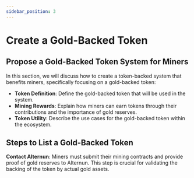 ```yaml
---
sidebar_position: 3
---
```


# Create a Gold-Backed Token

## Propose a Gold-Backed Token System for Miners

In this section, we will discuss how to create a token-backed system that benefits miners, specifically focusing on a gold-backed token:

- **Token Definition**: Define the gold-backed token that will be used in the system.
- **Mining Rewards**: Explain how miners can earn tokens through their contributions and the importance of gold reserves.
- **Token Utility**: Describe the use cases for the gold-backed token within the ecosystem.

## Steps to List a Gold-Backed Token

**Contact Alternun**: Miners must submit their mining contracts and provide proof of gold reserves to Alternun. This step is crucial for validating the backing of the token by actual gold assets.


